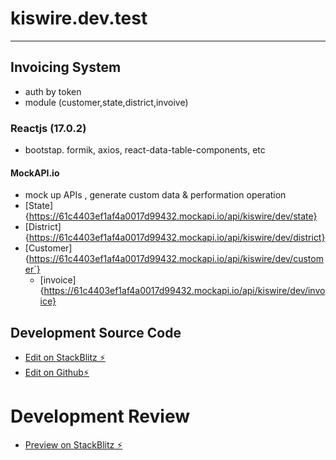 # kiswire.dev.test

---

## Invoicing System

- auth by token
- module (customer,state,district,invoive)

### Reactjs (17.0.2)

- bootstap. formik, axios, react-data-table-components, etc

#### MockAPI.io

- mock up APIs , generate custom data & performation operation
- [State]{https://61c4403ef1af4a0017d99432.mockapi.io/api/kiswire/dev/state}
- [District]{https://61c4403ef1af4a0017d99432.mockapi.io/api/kiswire/dev/district}
- [Customer]{https://61c4403ef1af4a0017d99432.mockapi.io/api/kiswire/dev/customer`}
  - [invoice]{https://61c4403ef1af4a0017d99432.mockapi.io/api/kiswire/dev/invoice}

## Development Source Code

- [Edit on StackBlitz ⚡️](https://stackblitz.com/edit/react-z9aamh)
- [Edit on Github⚡️](https://github.com/sheikhazrin/kiswire.dev.test.invoice/)

# Development Review

- [Preview on StackBlitz ⚡️](https://react-z9aamh.stackblitz.io)
